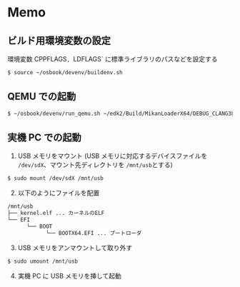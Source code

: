 # Memo

## ビルド用環境変数の設定

環境変数 CPPFLAGS`, `LDFLAGS` に標準ライブラリのパスなどを設定する

```sh
$ source ~/osbook/devenv/buildenv.sh
```

## QEMU での起動

```sh
$ ~/osbook/devenv/run_qemu.sh ~/edk2/Build/MikanLoaderX64/DEBUG_CLANG38/X64/Loader.efi ~/my_mikanos/kernel/kernel.elf
```

## 実機 PC での起動

1. USB メモリをマウント (USB メモリに対応するデバイスファイルを `/dev/sdX`、マウント先ディレクトリを `/mnt/usb`とする)

```sh
$ sudo mount /dev/sdX /mnt/usb
```

2. 以下のようにファイルを配置

```txt
/mnt/usb
├── kernel.elf ... カーネルのELF
└── EFI
      └── BOOT
            └── BOOTX64.EFI ... ブートローダ
```

3. USB メモリをアンマウントして取り外す

```sh
$ sudo umount /mnt/usb
```

4. 実機 PC に USB メモリを挿して起動
